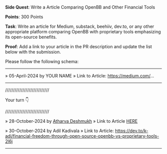 **Side Quest**: Write a Article Comparing OpenBB and Other Financial Tools

**Points**: 300 Points

**Task**: Write an article for Medium, substack, beehiiv, dev.to, or any other appropriate platform comparing OpenBB with proprietary tools emphasizing its open-source benefits.

**Proof**: Add a link to your article in the PR description and update the list below with the submission.

Please follow the following schema:

---

» 05-April-2024 by YOUR NAME
» Link to Article: https://medium.com/...

---

////////////////////////////

Your turn 👇

////////////////////////////

» 28-October-2024 by [Atharva Deshmukh](https://oss.gg/Atharva-3000)
» Link to Article [HERE](https://dev.to/atharva3000/openbb-vs-proprietary-tools-why-open-source-is-the-future-of-financial-analysis-391a)


» 30-October-2024 by Adil Kadivala
» Link to Article: https://dev.to/k-adi/financial-freedom-through-open-source-openbb-vs-proprietary-tools-2l6j

---
